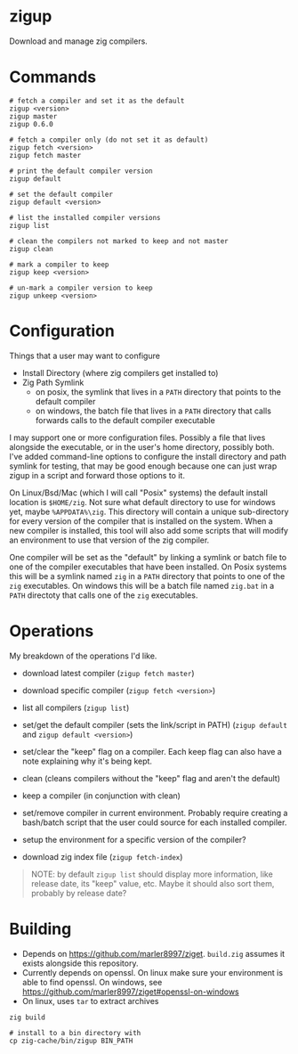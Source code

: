 # zigup

Download and manage zig compilers.

# Commands

```
# fetch a compiler and set it as the default
zigup <version>
zigup master
zigup 0.6.0

# fetch a compiler only (do not set it as default)
zigup fetch <version>
zigup fetch master

# print the default compiler version
zigup default

# set the default compiler
zigup default <version>

# list the installed compiler versions
zigup list

# clean the compilers not marked to keep and not master
zigup clean

# mark a compiler to keep
zigup keep <version>

# un-mark a compiler version to keep
zigup unkeep <version>
```

# Configuration

Things that a user may want to configure

* Install Directory (where zig compilers get installed to)
* Zig Path Symlink
    - on posix, the symlink that lives in a `PATH` directory that points to the default compiler
    - on windows, the batch file that lives in a `PATH` directory that calls forwards calls to the default compiler executable

I may support one or more configuration files.  Possibly a file that lives alongside the executable, or in the user's home directory, possibly both.  I've added command-line options to configure the install directory and path symlink for testing, that may be good enough because one can just wrap zigup in a script and forward those options to it.

On Linux/Bsd/Mac (which I will call "Posix" systems) the default install location is `$HOME/zig`.  Not sure what default directory to use for windows yet, maybe `%APPDATA%\zig`.  This directory will contain a unique sub-directory for every version of the compiler that is installed on the system.  When a new compiler is installed, this tool will also add some scripts that will modify an environment to use that version of the zig compiler.

One compiler will be set as the "default" by linking a symlink or batch file to one of the compiler executables that have been installed. On Posix systems this will be a symlink named `zig` in a `PATH` directory that points to one of the `zig` executables.  On windows this will be a batch file named `zig.bat` in a `PATH` directoty that calls one of the `zig` executables.

# Operations

My breakdown of the operations I'd like.

* download latest compiler (`zigup fetch master`)
* download specific compiler (`zigup fetch <version>`)
* list all compilers (`zigup list`)
* set/get the default compiler (sets the link/script in PATH) (`zigup default` and `zigup default <version>`)
* set/clear the "keep" flag on a compiler.  Each keep flag can also have a note explaining why it's being kept.
* clean (cleans compilers without the "keep" flag and aren't the default)
* keep a compiler (in conjunction with clean)
* set/remove compiler in current environment. Probably require creating a bash/batch script that the user could source for each installed compiler.
* setup the environment for a specific version of the compiler?

* download zig index file (`zigup fetch-index`)

> NOTE: by default `zigup list` should display more information, like release date, its "keep" value, etc.  Maybe it should also sort them, probably by release date?

# Building

* Depends on https://github.com/marler8997/ziget.  `build.zig` assumes it exists alongside this repository.
* Currently depends on openssl.  On linux make sure your environment is able to find openssl.  On windows, see https://github.com/marler8997/ziget#openssl-on-windows
* On linux, uses `tar` to extract archives

```
zig build

# install to a bin directory with
cp zig-cache/bin/zigup BIN_PATH
```
